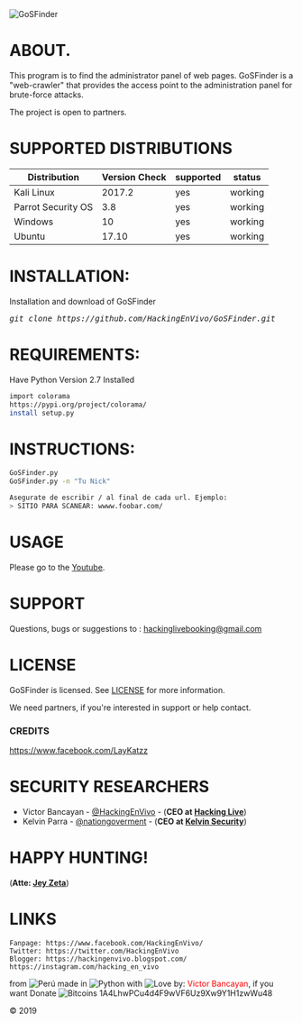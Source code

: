 <img src="https://i.imgur.com/P6PvZzh.png" title="GoSFinder">

# ABOUT.
This program is to find the administrator panel of web pages. GoSFinder is a "web-crawler" that provides the access point to the administration panel for brute-force attacks.

The project is open to partners.

# SUPPORTED DISTRIBUTIONS
|Distribution | Version Check | supported | status |
----------|-------|------|-------|
|Kali Linux|2017.2 | yes | working   |
|Parrot Security OS|3.8 |yes | working   |
|Windows|10 |yes | working   |
|Ubuntu|17.10 |yes | working   |

# INSTALLATION:
Installation and download of GoSFinder
<pre><i><n>git clone https://github.com/HackingEnVivo/GoSFinder.git
</pre></i></n>

# REQUIREMENTS:
Have Python Version 2.7 Installed
```sh
import colorama
https://pypi.org/project/colorama/
install setup.py
```

# INSTRUCTIONS:
```sh
GoSFinder.py
GoSFinder.py -n "Tu Nick"

Asegurate de escribir / al final de cada url. Ejemplo:
> SITIO PARA SCANEAR: wwww.foobar.com/

```

# USAGE
Please go to the [Youtube](https://www.youtube.com/HackingLive).

# SUPPORT
Questions, bugs or suggestions to : hackinglivebooking@gmail.com

# LICENSE
GoSFinder is licensed. 
See [LICENSE](https://github.com/HackingEnVivo/GoSFinder/blob/master/LICENSE) for more information.

We need partners, if you're interested in support or help contact.

### CREDITS

https://www.facebook.com/LayKatzz 

# SECURITY RESEARCHERS

* Victor Bancayan - [@HackingEnVivo](https://twitter.com/HackingEnVivo) - (**CEO at [Hacking Live](https://www.facebook.com/VictorBancayanPE/)**) 
* Kelvin Parra - [@nationgoverment](https://twitter.com/nationgoverment) - (**CEO at [Kelvin Security](http://ksecureteam.com/)**)

# HAPPY HUNTING!
(**Atte: [Jey Zeta](https://www.facebook.com/JeyZet4/)**)

# LINKS
```
Fanpage: https://www.facebook.com/HackingEnVivo/
Twitter: https://twitter.com/HackingEnVivo
Blogger: https://hackingenvivo.blogspot.com/
https://instagram.com/hacking_en_vivo
```
from <img src="https://i.imgur.com/ngJCbSI.png" title="Perú"> made in <img src="https://developer.ibm.com/predictiveanalytics/wp-content/uploads/sites/48/2015/04/python-icon.png" title="Python"> with <img src="http://cdn0.bodas.com.mx/img/smileys/smiley_heart.png" title="Love"> by: <font color="red">Victor Bancayan</font>, if you want Donate <img src="http://www.wbtcb.com/frontend/webroot/gfx/bitcoin-ico.gif" title="Bitcoins"> 1A4LhwPCu4d4F9wVF6Uz9Xw9Y1H1zwWu48

© 2019
